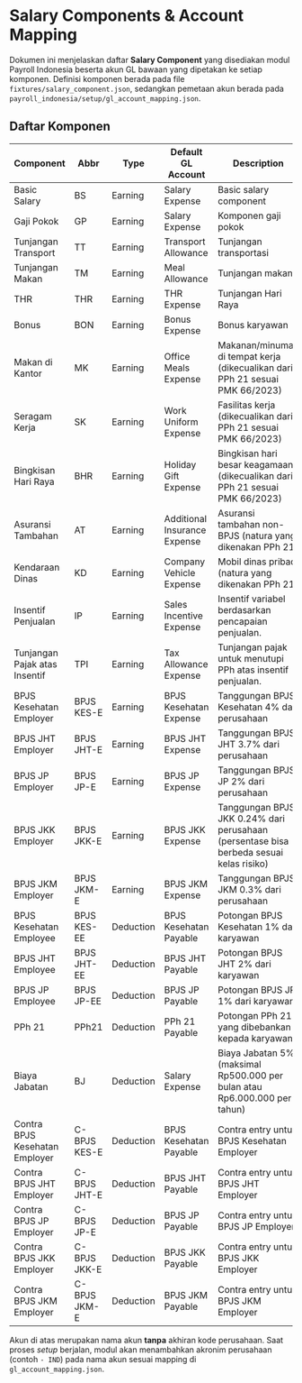 # Salary Components & Account Mapping

Dokumen ini menjelaskan daftar **Salary Component** yang disediakan modul Payroll Indonesia beserta akun GL bawaan yang dipetakan ke setiap komponen. Definisi komponen berada pada file `fixtures/salary_component.json`, sedangkan pemetaan akun berada pada `payroll_indonesia/setup/gl_account_mapping.json`.

## Daftar Komponen

| Component | Abbr | Type | Default GL Account | Description |
|-----------|------|------|-------------------|-------------|
| Basic Salary | BS | Earning | Salary Expense | Basic salary component |
| Gaji Pokok | GP | Earning | Salary Expense | Komponen gaji pokok |
| Tunjangan Transport | TT | Earning | Transport Allowance | Tunjangan transportasi |
| Tunjangan Makan | TM | Earning | Meal Allowance | Tunjangan makan |
| THR | THR | Earning | THR Expense | Tunjangan Hari Raya |
| Bonus | BON | Earning | Bonus Expense | Bonus karyawan |
| Makan di Kantor | MK | Earning | Office Meals Expense | Makanan/minuman di tempat kerja (dikecualikan dari PPh 21 sesuai PMK 66/2023) |
| Seragam Kerja | SK | Earning | Work Uniform Expense | Fasilitas kerja (dikecualikan dari PPh 21 sesuai PMK 66/2023) |
| Bingkisan Hari Raya | BHR | Earning | Holiday Gift Expense | Bingkisan hari besar keagamaan (dikecualikan dari PPh 21 sesuai PMK 66/2023) |
| Asuransi Tambahan | AT | Earning | Additional Insurance Expense | Asuransi tambahan non-BPJS (natura yang dikenakan PPh 21) |
| Kendaraan Dinas | KD | Earning | Company Vehicle Expense | Mobil dinas pribadi (natura yang dikenakan PPh 21) |
| Insentif Penjualan | IP | Earning | Sales Incentive Expense | Insentif variabel berdasarkan pencapaian penjualan. |
| Tunjangan Pajak atas Insentif | TPI | Earning | Tax Allowance Expense | Tunjangan pajak untuk menutupi PPh atas insentif penjualan. |
| BPJS Kesehatan Employer | BPJS KES-E | Earning | BPJS Kesehatan Expense | Tanggungan BPJS Kesehatan 4% dari perusahaan |
| BPJS JHT Employer | BPJS JHT-E | Earning | BPJS JHT Expense | Tanggungan BPJS JHT 3.7% dari perusahaan |
| BPJS JP Employer | BPJS JP-E | Earning | BPJS JP Expense | Tanggungan BPJS JP 2% dari perusahaan |
| BPJS JKK Employer | BPJS JKK-E | Earning | BPJS JKK Expense | Tanggungan BPJS JKK 0.24% dari perusahaan (persentase bisa berbeda sesuai kelas risiko) |
| BPJS JKM Employer | BPJS JKM-E | Earning | BPJS JKM Expense | Tanggungan BPJS JKM 0.3% dari perusahaan |
| BPJS Kesehatan Employee | BPJS KES-EE | Deduction | BPJS Kesehatan Payable | Potongan BPJS Kesehatan 1% dari karyawan |
| BPJS JHT Employee | BPJS JHT-EE | Deduction | BPJS JHT Payable | Potongan BPJS JHT 2% dari karyawan |
| BPJS JP Employee | BPJS JP-EE | Deduction | BPJS JP Payable | Potongan BPJS JP 1% dari karyawan |
| PPh 21 | PPh21 | Deduction | PPh 21 Payable | Potongan PPh 21 yang dibebankan kepada karyawan |
| Biaya Jabatan | BJ | Deduction | Salary Expense | Biaya Jabatan 5% (maksimal Rp500.000 per bulan atau Rp6.000.000 per tahun) |
| Contra BPJS Kesehatan Employer | C-BPJS KES-E | Deduction | BPJS Kesehatan Payable | Contra entry untuk BPJS Kesehatan Employer |
| Contra BPJS JHT Employer | C-BPJS JHT-E | Deduction | BPJS JHT Payable | Contra entry untuk BPJS JHT Employer |
| Contra BPJS JP Employer | C-BPJS JP-E | Deduction | BPJS JP Payable | Contra entry untuk BPJS JP Employer |
| Contra BPJS JKK Employer | C-BPJS JKK-E | Deduction | BPJS JKK Payable | Contra entry untuk BPJS JKK Employer |
| Contra BPJS JKM Employer | C-BPJS JKM-E | Deduction | BPJS JKM Payable | Contra entry untuk BPJS JKM Employer |

Akun di atas merupakan nama akun **tanpa** akhiran kode perusahaan. Saat proses *setup* berjalan, modul akan menambahkan akronim perusahaan (contoh `- IND`) pada nama akun sesuai mapping di `gl_account_mapping.json`.
